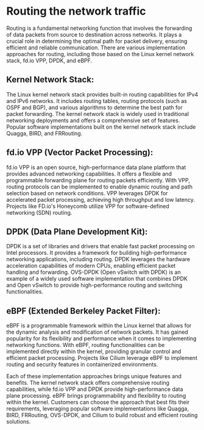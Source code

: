 # Routing the network traffic

Routing is a fundamental networking function that involves the forwarding of data packets from source to destination across networks. It plays a crucial role in determining the optimal path for packet delivery, ensuring efficient and reliable communication. There are various implementation approaches for routing, including those based on the Linux kernel network stack, fd.io VPP, DPDK, and eBPF.

## Kernel Network Stack:
The Linux kernel network stack provides built-in routing capabilities for IPv4 and IPv6 networks. It includes routing tables, routing protocols (such as OSPF and BGP), and various algorithms to determine the best path for packet forwarding. The kernel network stack is widely used in traditional networking deployments and offers a comprehensive set of features. Popular software implementations built on the kernel network stack include Quagga, BIRD, and FRRouting.

## fd.io VPP (Vector Packet Processing):
fd.io VPP is an open source, high-performance data plane platform that provides advanced networking capabilities. It offers a flexible and programmable forwarding plane for routing packets efficiently. With VPP, routing protocols can be implemented to enable dynamic routing and path selection based on network conditions. VPP leverages DPDK for accelerated packet processing, achieving high throughput and low latency. Projects like FD.io's Honeycomb utilize VPP for software-defined networking (SDN) routing.

## DPDK (Data Plane Development Kit):
DPDK is a set of libraries and drivers that enable fast packet processing on Intel processors. It provides a framework for building high-performance networking applications, including routing. DPDK leverages the hardware acceleration capabilities of modern CPUs, enabling efficient packet handling and forwarding. OVS-DPDK (Open vSwitch with DPDK) is an example of a widely used software implementation that combines DPDK and Open vSwitch to provide high-performance routing and switching functionalities.

## eBPF (Extended Berkeley Packet Filter):
eBPF is a programmable framework within the Linux kernel that allows for the dynamic analysis and modification of network packets. It has gained popularity for its flexibility and performance when it comes to implementing networking functions. With eBPF, routing functionalities can be implemented directly within the kernel, providing granular control and efficient packet processing. Projects like Cilium leverage eBPF to implement routing and security features in containerized environments.

Each of these implementation approaches brings unique features and benefits. The kernel network stack offers comprehensive routing capabilities, while fd.io VPP and DPDK provide high-performance data plane processing. eBPF brings programmability and flexibility to routing within the kernel. Customers can choose the approach that best fits their requirements, leveraging popular software implementations like Quagga, BIRD, FRRouting, OVS-DPDK, and Cilium to build robust and efficient routing solutions.
